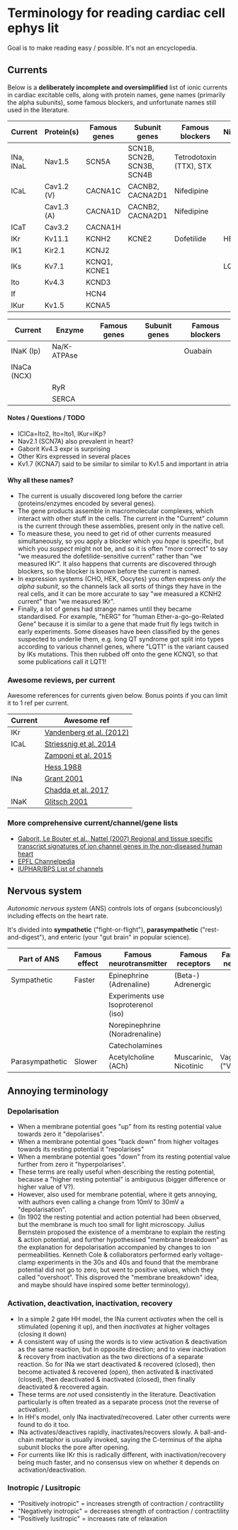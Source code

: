 # Terminology for reading cardiac cell ephys lit

Goal is to make reading easy / possible.
It's not an encyclopedia.

## Currents

Below is a **deliberately incomplete and oversimplified** list of ionic currents in cardiac excitable cells, along with protein names, gene names (primarily the alpha subunits), some famous blockers, and unfortunate names still used in the literature.

| Current    | Protein(s) | Famous genes | Subunit genes              | Famous blockers         | Nicknames |
|------------|------------|--------------|----------------------------|-------------------------|-----------|
| INa, INaL  | Nav1.5     | SCN5A        | SCN1B, SCN2B, SCN3B, SCN4B | Tetrodotoxin (TTX), STX |           |
| ICaL       | Cav1.2 (V) | CACNA1C      | CACNB2, CACNA2D1           | Nifedipine              |           |
|            | Cav1.3 (A) | CACNA1D      | CACNB2, CACNA2D1           | Nifedipine              |           |
| ICaT       | Cav3.2     | CACNA1H      |                            |                         |           |
| IKr        | Kv11.1     | KCNH2        | KCNE2                      | Dofetilide              | HERG      |
| IK1        | Kir2.1     | KCNJ2        |                            |                         |           |
| IKs        | Kv7.1      | KCNQ1, KCNE1 |                            |                         | LQT1      |
| Ito        | Kv4.3      | KCND3        |                            |                         |           |
| If         |            | HCN4         |                            |                         |           |
| IKur       | Kv1.5      | KCNA5        |                            |                         |           |

| Current     | Enzyme      | Famous genes | Subunit genes              | Famous blockers   |
|-------------|-------------|--------------|----------------------------|-------------------|
| INaK (Ip)   | Na/K-ATPAse |              |                            | Ouabain           |
| INaCa (NCX) |             |              |                            |                   |
|             | RyR         |              |                            |                   |
|             | SERCA       |              |                            |                   | 

#### Notes / Questions / TODO

- IClCa=Ito2, Ito=Ito1, IKur=IKp?
- Nav2.1 (SCN7A) also prevalent in heart?
- Gaborit Kv4.3 expr is surprising
- Other Kirs expressed in several places
- Kv1.7 (KCNA7) said to be similar to similar to Kv1.5 and important in atria

#### Why all these names? 

- The current is usually discovered long before the carrier (proteins/enzymes encoded by several genes).
- The gene products assemble in macromolecular complexes, which interact with other stuff in the cells. The current in the "Current" column is the current through these assemblies, present only in the native cell.
- To measure these, you need to get rid of other currents measured simultaneously, so you apply a blocker which you _hope_ is specific, but which you _suspect_ might not be, and so it is often "more correct" to say "we measured the dofetilide-sensitive current" rather than "we measured IKr". It also happens that currents are discovered through blockers, so the blocker is known before the current is named.
- In expression systems (CHO, HEK, Oocytes) you often express _only the alpha subunit_, so the channels lack all sorts of things they have in the real cells, and it can be more accurate to say "we measured a KCNH2 current" than "we measured IKr".
- Finally, a lot of genes had strange names until they became standardised. For example, "hERG" for "human Ether-a-go-go-Related Gene" because it is similar to a gene that made fruit fly legs twitch in early experiments. Some diseases have been classified by the genes suspected to underlie them, e.g. long QT syndrome got split into types according to various channel genes, where "LQT1" is the variant caused by IKs mutations. This then rubbed off onto the gene KCNQ1, so that some publications call it LQT1!

### Awesome reviews, per current

Awesome references for currents given below.
Bonus points if you can limit it to 1 ref per current.

| Current | Awesome ref                                                            |
| --------|------------------------------------------------------------------------|
| IKr     | [Vandenberg et al. (2012)](https://doi.org/10.1152/physrev.00036.2011) |
| ICaL    | [Striessnig et al. 2014](https://doi.org/10.1002/wmts.102)             |
|         | [Zamponi et al. 2015](https://doi.org/10.1124/pr.114.009654)           |
|         | [Hess 1988](https://doi.org/10.1139/y88-201)                           |
| INa     | [Grant 2001](https://doi.org/10.1016/S0002-9343(00)00714-2)            |
|         | [Chadda et al. 2017](https://doi.org/10.1007/s00424-017-1959-1)        |
| INaK    | [Glitsch 2001](https://doi.org/10.1152/physrev.2001.81.4.1791)         |

### More comprehensive current/channel/gene lists

- [Gaborit, Le Bouter et al., Nattel (2007) Regional and tissue specific transcript signatures of ion channel genes in the non‐diseased human heart](https://doi.org/10.1113/jphysiol.2006.126714)
- [EPFL Channelpedia](https://channelpedia.epfl.ch/)
- [IUPHAR/BPS List of channels](https://www.guidetopharmacology.org/GRAC/IonChannelListForward?class=VGIC)

## Nervous system

*Autonomic nervous system* (ANS) controls lots of organs (subconciously) including effects on the heart rate.

It's divided into **sympathetic** ("fight-or-flight"), **parasympathetic** ("rest-and-digest"), and enteric (your "gut brain" in popular science).

| Part of ANS     | Famous effect | Famous neurotransmitter             | Famous receptors      | Famous nerves   |
|-----------------|---------------|-------------------------------------|-----------------------|-----------------|
| Sympathetic     | Faster        | Epinephrine (Adrenaline)            | (Beta-) Adrenergic    |                 |
|                 |               | Experiments use Isoproterenol (iso) |                       |                 |
|                 |               | Norepinephrine (Noradrenaline)      |                       |                 |
|                 |               | Catecholamines                      |                       |                 |
| Parasympathetic | Slower        | Acetylcholine (ACh)                 | Muscarinic, Nicotinic | Vagus ("Vagal") |

## Annoying terminology

### Depolarisation

- When a membrane potential goes "up" from its resting potential value towards zero it "depolarises".
- When a membrane potential goes "back down" from higher voltages towards its resting potential it "repolarises"
- When a membrane potential goes "down" from its resting potential value further from zero it "hyperpolarises".
- These terms are really useful when describing the resting potential, because a "higher resting potential" is ambiguous (bigger difference or higher value of V?).
- However, also used for membrane potential, where it gets annoying, with authors even calling a change from 10mV to 30mV a "depolarisation".
- (In 1902 the resting potential and action potential had been observed, but the membrane is much too small for light microscopy. Julius Bernstein proposed the existence of a membrane to explain the resting & action potential, and further hypothesised "membrane breakdown" as the explanation for depolarisation accompanied by changes to ion permeabilities. Kenneth Cole & collaborators performed early voltage-clamp experiments in the 30s and 40s and found that the membrane potential did not go to zero, but went to positive values, which they called "overshoot". This disproved the "membrane breakdown" idea, and maybe should have inspired some better terminology).

### Activation, deactivation, inactivation, recovery

- In a simple 2 gate HH model, the INa current *activates* when the cell is stimulated (opening it up), and then *inactivates* at higher voltages (closing it down)
- A consistent way of using the words is to view activation & deactivation as the same reaction, but in opposite direction; and to view inactivation & recovery from inactivation as the two directions of a separate reaction. So for INa we start deactivated & recovered (closed), then become activated & recovered (open), then activated & inactivated (closed), then deactivated & inactivated (closed), then finally deactivated & recovered again.
- These terms are _not_ used consistently in the literature. Deactivation particularly is often treated as a separate process (not the reverse of activation).
- In HH's model, only INa inactivated/recovered. Later other currents were found to do it too.
- INa activates/deactives rapidly, inactivates/recovers slowly. A ball-and-chain metaphor is usually invoked, saying the C-terminus of the alpha subunit blocks the pore after opening.
- For currents like IKr this is radically different, with inactivation/recovery being much faster, and no consensus view on whether it depends on activation/deactivation.

### Inotropic / Lusitropic

- "Positively inotropic" = increases strength of contraction / contractility
- "Negatively inotropic" = decreases strength of contraction / contractility
- "Positively lusitropic" = increases rate of relaxation
